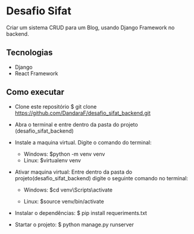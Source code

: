 # Desafio Sifat
  Criar um sistema CRUD para um Blog, usando Django Framework no backend.

 ## Tecnologias
 * Django
 * React Framework


## Como executar

* Clone este repositório
  $ git clone https://github.com/DandaraF/desafio_sifat_backend.git

* Abra o terminal e entre dentro da pasta do projeto (desafio_sifat_backend)

* Instale a maquina virtual. Digite o comando do terminal:
  * Windows: $python -m venv venv
  * Linux: $virtualenv venv

* Ativar maquina virtual:
 Entre dentro da pasta do projeto(desafio_sifat_backend) digite o seguinte comando no terminal: 

  * Windows:
    $cd venv\Scripts\activate

  * Linux: 
    $source venv/bin/activate

* Instalar o dependências:
  $ pip install requeriments.txt

* Startar o projeto:
  $ python manage.py runserver



